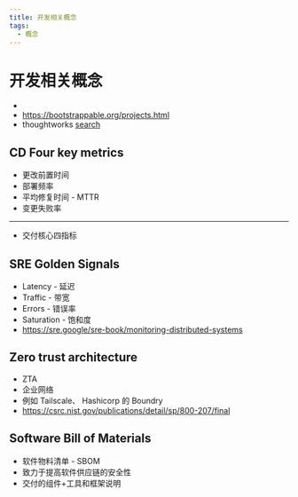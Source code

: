 ```yaml
---
title: 开发相关概念
tags:
  - 概念
---
```


# 开发相关概念

- [](./theory/12factor.md)
- https://bootstrappable.org/projects.html
- thoughtworks [search](https://www.thoughtworks.com/zh-cn/radar/search)

## CD Four key metrics

- 更改前置时间
- 部署频率
- 平均修复时间 - MTTR
- 变更失败率

---

- 交付核心四指标

## SRE Golden Signals

- Latency - 延迟
- Traffic - 带宽
- Errors - 错误率
- Saturation - 饱和度
- https://sre.google/sre-book/monitoring-distributed-systems

## Zero trust architecture

- ZTA
- 企业网络
- 例如 Tailscale、 Hashicorp 的 Boundry
- https://csrc.nist.gov/publications/detail/sp/800-207/final

## Software Bill of Materials

- 软件物料清单 - SBOM
- 致力于提高软件供应链的安全性
- 交付的组件+工具和框架说明
